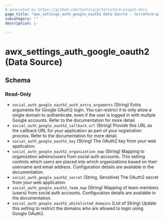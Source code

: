```yaml
---
# generated by https://github.com/hashicorp/terraform-plugin-docs
page_title: "awx_settings_auth_google_oauth2 Data Source - terraform-provider-awx"
subcategory: ""
description: |-
  
---
```


# awx_settings_auth_google_oauth2 (Data Source)





<!-- schema generated by tfplugindocs -->
## Schema

### Read-Only

- `social_auth_google_oauth2_auth_extra_arguments` (String) Extra arguments for Google OAuth2 login. You can restrict it to only allow a single domain to authenticate, even if the user is logged in with multple Google accounts. Refer to the documentation for more detail.
- `social_auth_google_oauth2_callback_url` (String) Provide this URL as the callback URL for your application as part of your registration process. Refer to the documentation for more detail.
- `social_auth_google_oauth2_key` (String) The OAuth2 key from your web application.
- `social_auth_google_oauth2_organization_map` (String) Mapping to organization admins/users from social auth accounts. This setting
controls which users are placed into which organizations based on their
username and email address. Configuration details are available in the
documentation.
- `social_auth_google_oauth2_secret` (String, Sensitive) The OAuth2 secret from your web application.
- `social_auth_google_oauth2_team_map` (String) Mapping of team members (users) from social auth accounts. Configuration
details are available in the documentation.
- `social_auth_google_oauth2_whitelisted_domains` (List of String) Update this setting to restrict the domains who are allowed to login using Google OAuth2.
